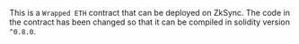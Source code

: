 This is a `Wrapped ETH` contract that can be deployed on ZkSync. 
The code in the contract has been changed so that it can be compiled in solidity version `^0.8.0`.
